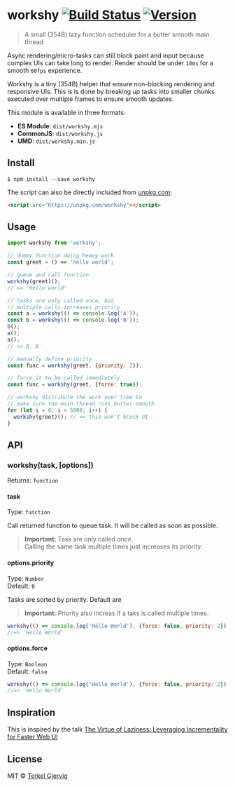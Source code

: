 # workshy [![Build Status](https://travis-ci.org/terkelg/workshy.svg?branch=master)](https://badgen.now.sh/npm/v/workshy) [![Version](https://badgen.now.sh/npm/v/workshy)](https://npmjs.com/package/workshy)

> A small (354B) lazy function scheduler for a butter smooth main thread

Async rendering/micro-tasks can still block paint and input because complex UIs can take long to render. Render should be under `10ms` for a smooth `60fps` experience.

Workshy is a tiny (354B) helper that ensure non-blocking rendering and responsive UIs. This is is done by breaking up tasks into smaller chunks executed over multiple frames to ensure smooth updates.

This module is available in three formats:

* **ES Module**: `dist/workshy.mjs`
* **CommonJS**: `dist/workshy.js`
* **UMD**: `dist/workshy.min.js`


## Install

```
$ npm install --save workshy
```

The script can also be directly included from [unpkg.com](https://unpkg.com/workshy):
```html
<script src="https://unpkg.com/workshy"></script>
```


## Usage

```js
import workshy from 'workshy';

// dummy function doing heavy work
const greet = () => 'hello world';

// queue and call function
workshy(greet)();
// => 'hello world'

// tasks are only called once, but
// multiple calls increases priority
const a = workshy(() => console.log('A'));
const b = workshy(() => console.log('B'));
b();
a();
a();
// => A, B

// manually define priority
const func = workshy(greet, {priority: 2});

// force it to be called immediately
const func = workshy(greet, {force: true});

// workshy distribute the work over time to
// make sure the main thread runs butter smooth
for (let i = 0; i < 5000; i++) {
  workshy(greet)(); // => this won't block UI
}

```


## API

### workshy(task, [options])
Returns: `function`

#### task
Type: `function`

Call returned function to queue task. It will be called as soon as possible.

> **Important:** Task are only called _once_.<br> Calling the same task multiple times just increases its priority.

#### options.priority
Type: `Number`<br>
Default: `0`

Tasks are sorted by priority. Default are

> **Important:** Priority also increas if a taks is called multiple times.

```js
workshy(() => console.log('Hello World'), {force: false, priority: 2});
//=> 'Hello World'
```

#### options.force
Type: `Boolean`<br>
Default: `false`

```js
workshy(() => console.log('Hello World'), {force: false, priority: 2});
//=> 'Hello World'
```


## Inspiration

This is inspired by the talk [The Virtue of Laziness: Leveraging Incrementality for Faster Web UI](https://youtu.be/ypPRdtjGooc?t=510)


## License

MIT © [Terkel Gjervig](https://terkel.com)
